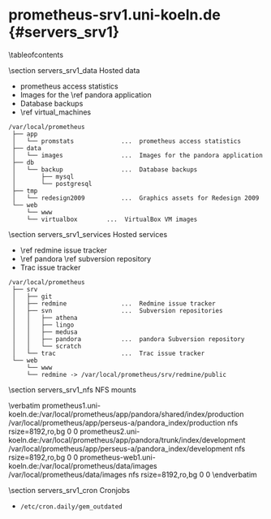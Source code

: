 prometheus-srv1.uni-koeln.de    {#servers_srv1}
============================

\tableofcontents

\section servers_srv1_data Hosted data

* prometheus access statistics
* Images for the \ref pandora application
* Database backups
* \ref virtual_machines

~~~~
/var/local/prometheus
 ├── app
 │   └── promstats             ...  prometheus access statistics
 ├── data
 │   └── images                ...  Images for the pandora application
 ├── db
 │   └── backup                ...  Database backups
 │       ├── mysql
 │       └── postgresql
 ├── tmp
 │   └── redesign2009          ...  Graphics assets for Redesign 2009
 └── web
     └── www
	 └── virtualbox        ...  VirtualBox VM images
~~~~

\section servers_srv1_services Hosted services

* \ref redmine issue tracker
* \ref pandora \ref subversion repository
* Trac issue tracker

~~~~
/var/local/prometheus
 ├── srv
 │   ├── git
 │   ├── redmine               ...  Redmine issue tracker
 │   ├── svn                   ...  Subversion repositories
 │   │   ├── athena
 │   │   ├── lingo
 │   │   ├── medusa
 │   │   ├── pandora           ...  pandora Subversion repository
 │   │   └── scratch
 │   └── trac                  ...  Trac issue tracker
 └── web
     └── www
	 └── redmine -> /var/local/prometheus/srv/redmine/public
~~~~

\section servers_srv1_nfs NFS mounts

\verbatim
prometheus1.uni-koeln.de:/var/local/prometheus/app/pandora/shared/index/production /var/local/prometheus/app/perseus-a/pandora_index/production nfs rsize=8192,ro,bg 0 0
prometheus2.uni-koeln.de:/var/local/prometheus/app/pandora/trunk/index/development /var/local/prometheus/app/perseus-a/pandora_index/development nfs rsize=8192,ro,bg 0 0
prometheus-web1.uni-koeln.de:/var/local/prometheus/data/images /var/local/prometheus/data/images nfs rsize=8192,ro,bg 0 0
\endverbatim

\section servers_srv1_cron Cronjobs

* `/etc/cron.daily/gem_outdated`

